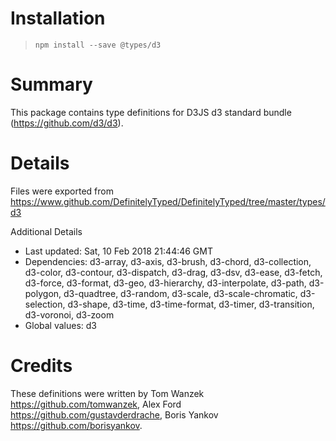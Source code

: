 # Installation
> `npm install --save @types/d3`

# Summary
This package contains type definitions for D3JS d3 standard bundle (https://github.com/d3/d3).

# Details
Files were exported from https://www.github.com/DefinitelyTyped/DefinitelyTyped/tree/master/types/d3

Additional Details
 * Last updated: Sat, 10 Feb 2018 21:44:46 GMT
 * Dependencies: d3-array, d3-axis, d3-brush, d3-chord, d3-collection, d3-color, d3-contour, d3-dispatch, d3-drag, d3-dsv, d3-ease, d3-fetch, d3-force, d3-format, d3-geo, d3-hierarchy, d3-interpolate, d3-path, d3-polygon, d3-quadtree, d3-random, d3-scale, d3-scale-chromatic, d3-selection, d3-shape, d3-time, d3-time-format, d3-timer, d3-transition, d3-voronoi, d3-zoom
 * Global values: d3

# Credits
These definitions were written by Tom Wanzek <https://github.com/tomwanzek>, Alex Ford <https://github.com/gustavderdrache>, Boris Yankov <https://github.com/borisyankov>.
